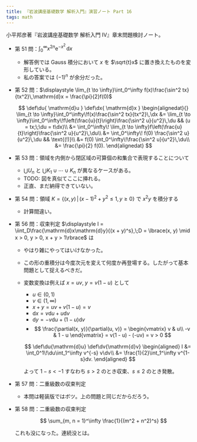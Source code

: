 ```yaml
---
title: 『岩波講座基礎数学 解析入門』演習ノート Part 16
tags: math
---
```


小平邦彦著『岩波講座基礎数学 解析入門 IV』章末問題検討ノート。

* 第 51 問：$\displaystyle \int_0^\infty x^{2n}\mathrm{e}^{-x^2}\,\mathrm{d}x$
  * 解答例では Gauss 積分において $x$ を $\sqrt{t}x$ に置き換えたものを変形している。
  * 私の答案では $(-1)^n$ が余分だった。
* 第 52 問：$\displaystyle \lim_{t \to \infty}\int_0^\infty f(x)\frac{\sin^2 tx}{tx^2}\,\mathrm{d}x = \frac{\pi}{2}f(0)$

  $$
  \def\du{ \mathrm{d}u }
  \def\dx{ \mathrm{d}x }
  \begin{alignedat}{}
  \lim_{t \to \infty}\int_0^\infty\!f(x)\frac{\sin^2 tx}{tx^2}\,\dx
  &= \lim_{t \to \infty}\int_0^\infty\!f\left(\frac{u}{t}\right)\frac{\sin^2 u}{u^2}\,\du && (u = tx;\;\du = t\dx)\\
  &= \int_0^\infty\! \lim_{t \to \infty}f\left(\frac{u}{t}\right)\frac{\sin^2 u}{u^2}\,\du\\
  &= \int_0^\infty\! f(0) \frac{\sin^2 u}{u^2}\,\du && \text{(!)}\\
  &= f(0) \int_0^\infty\!\frac{\sin^2 u}{u^2}\,\du\\
  &= \frac{\pi}{2} f(0).
  \end{alignedat}
  $$

* 第 53 問：領域を内側から閉区域の可算個の和集合で表現することについて
  * $\bigcup U_n$ と $\bigcup K_1 \cup \dotsb \cup K_n$ が異なるケースがある。
  * TODO: 図を真似てここに挿れる。
  * 正直、まだ納得できていない。
* 第 54 問：領域 $K = \lbrace(x, y)\,\vert\,(x - 1)^2 + y^2 \le 1, y \ge 0\rbrace$ で $x^2y$ を積分する
  * 計算間違い。
* 第 56 問：収束判定 $\displaystyle I = \iint_D\frac{\mathrm{d}x\mathrm{d}y}{(x + y)^s},\;D = \lbrace(x, y) \mid x > 0, y > 0, x + y > 1\rbrace$ は
  * やはり雑にやってはいけなかった。
  * この形の重積分は今度次元を変えて何度か再登場する。したがって基本問題として捉えるべきだ。
  * 変数変換は例えば $x = uv,\;y = v(1 - u)$ として
    * $u \in {(0, 1)}$
    * $v \in {(1, \infty)}$
    * $x + y = uv + v(1 - u) = v$
    * $\mathrm{d}x = v\mathrm{d}u + u\mathrm{d}v$
    * $\mathrm{d}y = -v\mathrm{d}u + (1-u)\mathrm{d}v$
    * $$
      \frac{\partial(x, y)}{\partial(u, v)} = \begin{vmatrix}
      v & u\\
      -v & 1 - u
      \end{vmatrix}
      = v(1 - u) - (-uv) = v > 0
      $$

    $$
    \def\du{\mathrm{d}u}
    \def\dv{\mathrm{d}v}
    \begin{aligned}
        I &= \int_0^1\!\du\int_1^\infty v^{-s} v\dv\\
        &= \frac{1}{2}\int_1^\infty v^{1-s}dv.
    \end{aligned}
    $$

    よって $1 - s < -1$ すなわち $s > 2$ のとき収束、$s \le 2$ のとき発散。
* 第 57 問：二重級数の収束判定
  * 本問は軽装版ではボツ。上の問題と同じだからだろう。
* 第 58 問：二重級数の収束判定

  $$
  \sum_{m, n = 1}^\infty \frac{1}{(m^2 + n^2)^s}
  $$

  これも没になった。連続没とは。
